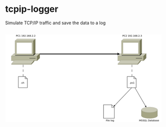 # tcpip-logger

Simulate TCP/IP traffic and save the data to a log

##

![Scheme](scheme.png?raw=true "Scheme")
